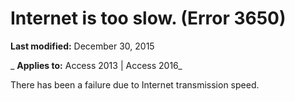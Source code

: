 
# Internet is too slow. (Error 3650)

 **Last modified:** December 30, 2015

 _ **Applies to:** Access 2013 | Access 2016_

There has been a failure due to Internet transmission speed.

